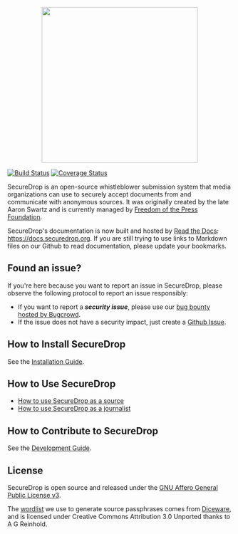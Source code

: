 <p align="center">
  <img src="/docs/images/logo.png" width="350" height="350">
</p>

[![Build Status](https://travis-ci.org/freedomofpress/securedrop.png)](http://travis-ci.org/freedomofpress/securedrop)
[![Coverage Status](https://coveralls.io/repos/freedomofpress/securedrop/badge.svg?branch=develop&service=github)](https://coveralls.io/github/freedomofpress/securedrop?branch=develop)


SecureDrop is an open-source whistleblower submission system that media organizations can use to securely accept documents from and communicate with anonymous sources. It was originally created by the late Aaron Swartz and is currently managed by [Freedom of the Press Foundation](https://freedom.press).

SecureDrop's documentation is now built and hosted by [Read the Docs](https://readthedocs.org): https://docs.securedrop.org. If you are still trying to use links to Markdown files on our Github to read documentation, please update your bookmarks.

## Found an issue?

If you're here because you want to report an issue in SecureDrop, please observe the following protocol to report an issue responsibly:

* If you want to report a **_security issue_**, please use our [bug bounty hosted by Bugcrowd](https://bugcrowd.com/freedomofpress).
* If the issue does not have a security impact, just create a [Github Issue](https://github.com/freedomofpress/securedrop/issues/new).

## How to Install SecureDrop

See the [Installation Guide](https://docs.securedrop.org/en/latest/#installtoc).

## How to Use SecureDrop

* [How to use SecureDrop as a source](https://docs.securedrop.org/en/latest/source.html)
* [How to use SecureDrop as a journalist](https://docs.securedrop.org/en/latest/journalist.html)

## How to Contribute to SecureDrop

See the [Development Guide](https://docs.securedrop.org/en/latest/development/getting_started.html).

## License

SecureDrop is open source and released under the [GNU Affero General Public License v3](/LICENSE).

The [wordlist](/securedrop/wordlist) we use to generate source passphrases comes from [Diceware](http://world.std.com/~reinhold/diceware.html), and is licensed under Creative Commons Attribution 3.0 Unported thanks to A G Reinhold.

